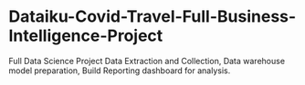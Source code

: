 # Dataiku-Covid-Travel-Full-Business-Intelligence-Project
Full Data Science Project Data Extraction and Collection, Data warehouse model preparation, Build Reporting dashboard for analysis.
